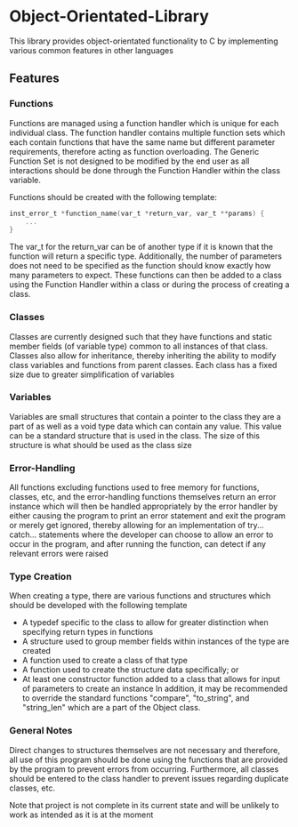 # Object-Orientated-Library

This library provides object-orientated functionality to C by implementing various common features in other languages

## Features

### Functions
Functions are managed using a function handler which is unique for each individual class. The function handler contains multiple function sets which each contain functions that have the same name but different parameter requirements, therefore acting as function overloading. The Generic Function Set is not designed to be modified by the end user as all interactions should be done through the Function Handler within the class variable.

Functions should be created with the following template:
```C
inst_error_t *function_name(var_t *return_var, var_t **params) {
    ...
}
```
The var_t for the return_var can be of another type if it is known that the function will return a specific type. Additionally, the number of parameters does not need to be specified as the function should know exactly how many parameters to expect. These functions can then be added to a class using the Function Handler within a class or during the process of creating a class.

### Classes
Classes are currently designed such that they have functions and static member fields (of variable type) common to all instances of that class. Classes also allow for inheritance, thereby inheriting the ability to modify class variables and functions from parent classes. Each class has a fixed size due to greater simplification of variables

### Variables
Variables are small structures that contain a pointer to the class they are a part of as well as a void type data which can contain any value. This value can be a standard structure that is used in the class. The size of this structure is what should be used as the class size

### Error-Handling
All functions excluding functions used to free memory for functions, classes, etc, and the error-handling functions themselves return an error instance which will then be handled appropriately by the error handler by either causing the program to print an error statement and exit the program or merely get ignored, thereby allowing for an implementation of try... catch... statements where the developer can choose to allow an error to occur in the program, and after running the function, can detect if any relevant errors were raised

### Type Creation
When creating a type, there are various functions and structures which should be developed with the following template
* A typedef specific to the class to allow for greater distinction when specifying return types in functions
* A structure used to group member fields within instances of the type are created
* A function used to create a class of that type
* A function used to create the structure data specifically; or
* At least one constructor function added to a class that allows for input of parameters to create an instance
In addition, it may be recommended to override the standard functions "compare", "to_string", and "string_len" which are a part of the Object class. 

### General Notes
Direct changes to structures themselves are not necessary and therefore, all use of this program should be done using the functions that are provided by the program to prevent errors from occurring. Furthermore, all classes should be entered to the class handler to prevent issues regarding duplicate classes, etc.

Note that project is not complete in its current state and will be unlikely to work as intended as it is at the moment

